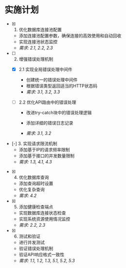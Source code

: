 # 实施计划

- [x] 1. 优化数据库连接池配置
  - 添加连接池配置参数，确保连接的高效使用和自动回收
  - 实现连接池状态监控
  - _需求: 2.1, 2.2, 2.3_

- [ ] 2. 增强错误处理机制
  - [x] 2.1 实现全局错误处理中间件
    - 创建统一的错误处理中间件
    - 根据错误类型返回适当的HTTP状态码
    - _需求: 3.1, 3.2, 3.3_

  - [ ] 2.2 优化API路由中的错误处理
    - 改进try-catch块中的错误处理逻辑
    - 添加详细的错误日志记录

    - _需求: 3.1, 3.2_

- [-] 3. 实现请求限流机制
  - 添加基于IP的请求频率限制
  - 添加基于接口的并发数量限制
  - _需求: 1.3, 4.1, 4.3_

- [x] 4. 优化数据库查询
  - 添加查询超时设置
  - 优化复杂查询
  - _需求: 4.2_

- [x] 5. 添加健康检查端点
  - 实现数据库连接状态检查
  - 实现系统资源使用情况监控
  - _需求: 2.2, 2.3_

- [x] 6. 测试和验证
  - 进行并发测试
  - 验证错误处理机制
  - 验证API响应格式一致性
  - _需求: 1.1, 1.2, 1.3, 5.1, 5.2, 5.3_
